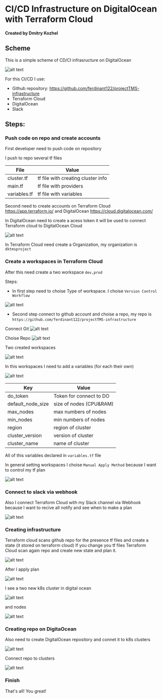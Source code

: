 # CI/CD Infrastructure on DigitalOcean with Terraform Cloud
#### Created by Dmitry Kozhel



## Scheme 

This is a simple scheme of CD/CI infrasructure on DigitalOcean

![alt text](images/CI_CD_Infra.png "CI_CD_Infra")


For this CI/CD I use:

- Github repository: https://github.com/ferdinant122/projectTMS-infrastructure
- Terraform Cloud
- DigitalOcean
- Slack

## Steps:


### Push code on repo and create accounts

First developer need to push code on repository

I push to repo several tf files

| File | Value |
| ------ | ------ |
| cluster.tf | tf file with creating cluster info |
| main.tf | tf file with providers |
| variables.tf | tf file with variables |


Second need to create accounts on  Terraform Cloud https://app.terraform.io/  and  DigitalOcean https://cloud.digitalocean.com/

In DigitalOcean need to create a acess token it will be used to connect Terraform cloud to DigitalOcean Cloud

![alt text](images/DO_Token.png "DO_Token")


In Terraform Cloud  need create a Organization, my organization is ```dktmsproject```



### Create a workspaces in Terraform Cloud

After this need create a two workspace ``dev,prod``


Steps:

- In first step need to choise Type of workspace. I choise ```Version Control Workflow```

![alt text](images/TF_Cloud_CW.png "TF_Cloud_CW")


- Second step connect to github account and choise a repo, my repo is ``` https://github.com/ferdinant122/projectTMS-infrastructure ```


Connect Git
![alt text](images/TF_Cloud_connect.png "TF_Cloud_connect")


Choise Repo
![alt text](images/TF_Cloud_Choise_Repo.png "TF_Cloud_Choise_Repo")


Two created workspaces 

![alt text](images/TF_Cloud_workspaces.png "TF_Cloud_workspaces")

In this workspaces I need to add a variables (for each their own)


![alt text](images/TF_Cloud_variables.png "TF_Cloud_variables")


| Key | Value |
| ------ | ------ |
| do_token | Token for connect to DO |
| default_node_size | size of nodes (CPU&RAM) |
| max_nodes | max numbers of nodes |
| min_nodes | min numbers of nodes |
| region | region of cluster |
| cluster_version | version of cluster |
| cluster_name | name of cluster |

All of this variables  declared in ```variables.tf``` file

In general setting workspaces I choise  ```Manual Apply Method``` because I want to control my tf plan

![alt text](images/TF_Cloud_Manual.png "TF_Cloud_Manual")


### Connect to slack via webhook

Also I connect Terraform Cloud with my Slack channel via Webhook because I want to recive all notify and see when to make a plan


![alt text](images/TF_Cloud_Slack.png "TF_Cloud_Slack")


### Creating infrastructure

Terraform cloud scans github repo for the presence tf files and create a state (it stored on terraform cloud) 
If you change you tf files Terraform Cloud scan again repo and create new state and plan it.

![alt text](images/TF_cloud_states.png "TF_cloud_states")

After I apply plan 

![alt text](images/TF_Cloud_Plan_Apply.png "TF_Cloud_Plan_Apply")

I see a two new k8s cluster in digital ocean

![alt text](images/K8S_Clusters.png "K8S_Clusters")

and nodes

![alt text](images/Created_Nodes.png "Created_Nodes")

### Creating repo on DigitaOcean

Also need to create DigitalOcean repository and connet it to k8s clusters

![alt text](images/TF_cloud_repo.png "TF_cloud_repo")

Connect repo to clusters

![alt text](images/TF_Cloud_repo_connect.png "TF_Cloud_repo_connect")

### Finish
That's all! You great!

















